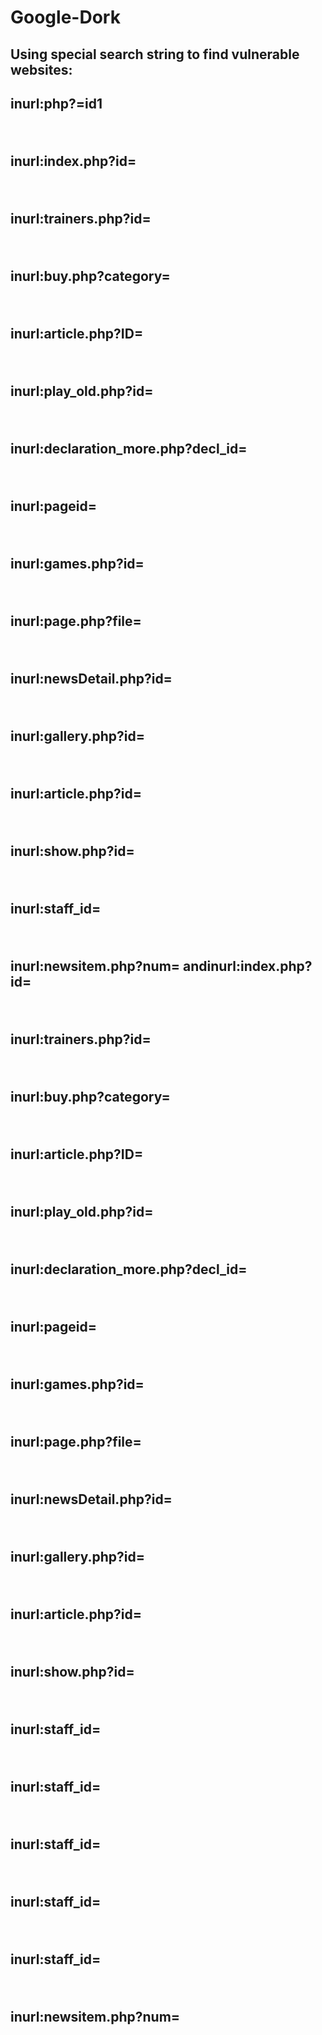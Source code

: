 # Google-Dork
<html>
  <head>
    <body>
<h2>Using special search string to find vulnerable websites:<h2>

  <p>inurl:php?=id1</p><br>
<p>inurl:index.php?id=</p><br>
<p>inurl:trainers.php?id=</p><br>
<p>inurl:buy.php?category=</p><br>
<p>inurl:article.php?ID=</p><br>
<p>inurl:play_old.php?id=</p><br>
<p>inurl:declaration_more.php?decl_id=</p><br>
<p>inurl:pageid=</p><br>
<p>inurl:games.php?id=</p><br>
<p>inurl:page.php?file=</p><br>
<p>inurl:newsDetail.php?id=</p><br>
<p>inurl:gallery.php?id=</p><br>
<p>inurl:article.php?id=</p><br>
<p>inurl:show.php?id=</p><br>
<p>inurl:staff_id=</p><br>
<p>inurl:newsitem.php?num= andinurl:index.php?id=</p><br>
<p>inurl:trainers.php?id=</p><br>
<p>inurl:buy.php?category=</p><br>
<p>inurl:article.php?ID=</p><br>
<p>inurl:play_old.php?id=</p><br>
<p>inurl:declaration_more.php?decl_id=</p><br>
<p>inurl:pageid=</p><br>
<p>inurl:games.php?id=</p><br>
<p>inurl:page.php?file=</p><br>
<p>inurl:newsDetail.php?id=</p><br>
<p>inurl:gallery.php?id=</p><br>
<p>inurl:article.php?id=</p><br>
<p>inurl:show.php?id=</p><br>
<p>inurl:staff_id=</p><br>
<p>inurl:staff_id=</p><br>
<p>inurl:staff_id=</p><br>
<p>inurl:staff_id=</p><br>
<p>inurl:staff_id=</p><br>
<p>inurl:newsitem.php?num=</p><br>
</body>
  </head>
  </html>

